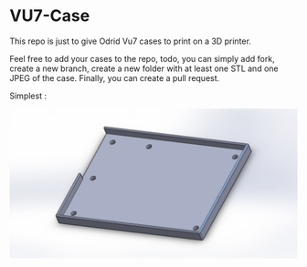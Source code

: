 VU7-Case
=========

This repo is just to give Odrid Vu7 cases to print on a 3D printer.

Feel free to add your cases to the repo, todo, you can simply add fork, create a new branch, create a new folder with at least one STL and one JPEG of the case. Finally, you can create a pull request.

Simplest :

![alt text](https://raw.githubusercontent.com/AlexisTM/Vu7-Case/master/Simplest/VU7.case.JPG  "Simplest")
